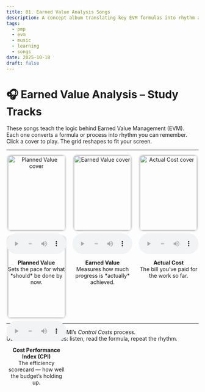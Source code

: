 ```yaml
---
title: 01. Earned Value Analysis Songs
description: A concept album translating key EVM formulas into rhythm and rhyme for PMP study. Each track pairs theory with memory cues.
tags:
  - pmp
  - evm
  - music
  - learning
  - songs
date: 2025-10-18
draft: false
---
```


# 🎧 Earned Value Analysis – Study Tracks

These songs teach the logic behind Earned Value Management (EVM).  
Each one converts a formula or process into rhythm you can remember.  
Click a cover to play. The grid reshapes to fit your screen.

---

<style>
.grid {
  display: grid;
  grid-template-columns: repeat(auto-fit, minmax(150px, 1fr));
  gap: 1rem;
  text-align: center;
  align-items: start;
}
.grid img {
  width: 100%;
  max-width: 150px;
  border-radius: 8px;
  box-shadow: 0 0 5px rgba(0,0,0,0.4);
  transition: transform 0.2s;
}
.grid img:hover {
  transform: scale(1.05);
}
.grid audio {
  width: 100%;
  margin-top: 0.5rem;
}
</style>

<div class="grid">

  <div>
    <img src="eva-img/eva-song1-planned-value–the-roadmap-beat-v1_cover.jpg" alt="Planned Value cover">
    <audio controls src="eva-song1-planned-value–the-roadmap-beat-v1.mp3"></audio>
    <p><strong>Planned Value</strong><br>Sets the pace for what *should* be done by now.</p>
  </div>

  <div>
    <img src="eva-img/eva-song2-earned-value–the-work-you-have-done-v1_cover.jpg" alt="Earned Value cover">
    <audio controls src="eva-song2-earned-value–the-work-you-have-done-v1.mp3"></audio>
    <p><strong>Earned Value</strong><br>Measures how much progress is *actually* achieved.</p>
  </div>

  <div>
    <img src="eva-img/eva-song3-actual-cost–what-you-paid-v1_cover.jpg" alt="Actual Cost cover">
    <audio controls src="eva-song3-actual-cost–what-you-paid-v1.mp3"></audio>
    <p><strong>Actual Cost</strong><br>The bill you’ve paid for the work so far.</p>
  </div>

  <div>
    <img src="eva-img/eva-song4-cost-performance-index–efficiency-score-v1_cover.jpg" alt="CPI cover">
    <audio controls src="eva-song4-cost-performance-index–efficiency-score-v1.mp3"></audio>
    <p><strong>Cost Performance Index (CPI)</strong><br>The efficiency scorecard — how well the budget’s holding up.</p>
  </div>

</div>

---

Each track aligns with PMI’s *Control Costs* process.  
Use them as recall cues: listen, read the formula, repeat the rhythm.

